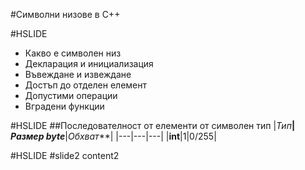 #Символни низове в С++

#HSLIDE

* Какво е символен низ  
* Декларация и инициализация  
* Въвеждане и извеждане  
* Достъп до отделен елемент  
* Допустими операции  
* Вградени функции  

#HSLIDE
##Последователност от елементи от символен тип
|_Тип_**|_Размер byte_**|_Обхват_**|
|---|---|---|
|**int**|1|0/255|


#HSLIDE
#slide2
content2
